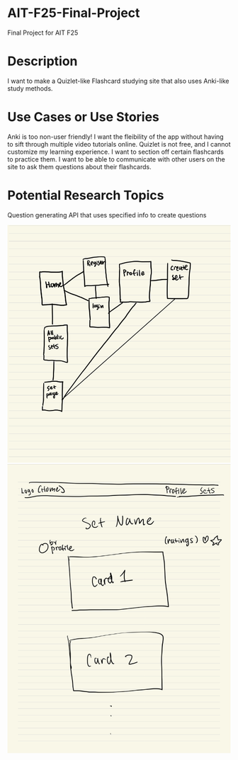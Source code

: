 # AIT-F25-Final-Project
Final Project for AIT F25

# Description
I want to make a Quizlet-like Flashcard studying site that also uses Anki-like study methods. 

# Use Cases or Use Stories
Anki is too non-user friendly! I want the fleibility of the app without having to sift through multiple video tutorials online.
Quizlet is not free, and I cannot customize my learning experience.
I want to section off certain flashcards to practice them.
I want to be able to communicate with other users on the site to ask them questions about their flashcards.


# Potential Research Topics
Question generating API that uses specified info to create questions

![alt text](./wireframes%20and%20site%20map/site%20map.jpg)
![alt text](./wireframes%20and%20site%20map/wireframe.jpg)